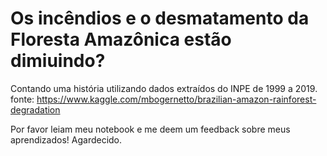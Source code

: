 # Os incêndios e o desmatamento da Floresta Amazônica estão dimiuindo?

Contando uma história utilizando dados extraídos do INPE de 1999 a 2019. 
fonte: https://www.kaggle.com/mbogernetto/brazilian-amazon-rainforest-degradation

Por favor leiam meu notebook e me deem um feedback sobre meus aprendizados!
Agardecido.
